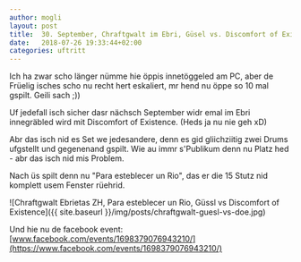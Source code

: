 ```yaml
---
author: mogli
layout: post
title:  30. September, Chraftgwalt im Ebri, Güsel vs. Discomfort of Existence & Para esteblecer un Rio
date:   2018-07-26 19:33:44+02:00
categories: uftritt
---
```


Ich ha zwar scho länger nümme hie öppis innetöggeled am PC, aber de Früelig isches scho nu recht hert eskaliert, mr hend nu öppe so 10 mal gspilt. Geili sach ;))

Uf jedefall isch sicher dasr nächsch September widr emal im Ebri innegräbled wird mit Discomfort of Existence. (Heds ja nu nie geh xD)

Abr das isch nid es Set we jedesandere, denn es gid gliichziitig zwei Drums ufgstellt und gegenenand gspilt. Wie au immr s'Publikum denn nu Platz hed - abr das isch nid mis Problem.

Nach üs spilt denn nu "Para esteblecer un Rio", das er die 15 Stutz nid komplett usem Fenster rüehrid.

![Chraftgwalt Ebrietas ZH, Para esteblecer un Rio, Güssl vs Discomfort of Existence]({{ site.baseurl }}/img/posts/chraftgwalt-guesl-vs-doe.jpg)

Und hie nu de facebook event:  
[www.facebook.com/events/1698379076943210/](https://www.facebook.com/events/1698379076943210/)
